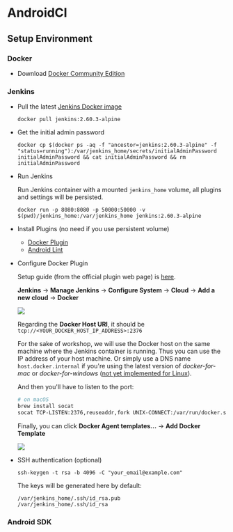 # AndroidCI

## Setup Environment

### Docker

* Download [Docker Community Edition](https://store.docker.com/search?offering=community&type=edition)

### Jenkins

* Pull the latest [Jenkins Docker image](https://hub.docker.com/_/jenkins/)

  ```console
  docker pull jenkins:2.60.3-alpine
  ```

* Get the initial admin password

   ```console
   docker cp $(docker ps -aq -f "ancestor=jenkins:2.60.3-alpine" -f "status=running"):/var/jenkins_home/secrets/initialAdminPassword initialAdminPassword && cat initialAdminPassword && rm initialAdminPassword
   ```

* Run Jenkins

   Run Jenkins container with a mounted `jenkins_home` volume, all plugins and settings will be persisted.
   
   ```console
   docker run -p 8080:8080 -p 50000:50000 -v $(pwd)/jenkins_home:/var/jenkins_home jenkins:2.60.3-alpine
   ```

* Install Plugins (no need if you use persistent volume)

   * [Docker Plugin](https://plugins.jenkins.io/docker-plugin)
   * [Android Lint](https://plugins.jenkins.io/android-lint)

* Configure Docker Plugin

   Setup guide (from the official plugin web page) is [here](https://wiki.jenkins.io/display/JENKINS/Docker+Plugin).

   **Jenkins** -> **Manage Jenkins** -> **Configure System** -> **Cloud** -> **Add a new cloud** -> **Docker**
   
   <img src="https://github.com/mytaxi/AndroidCI/blob/master/screenshots/jenkins_config_cloud_docker.png?raw=true">
   
   Regarding the **Docker Host URI**, it should be `tcp://<YOUR_DOCKER_HOST_IP_ADDRESS>:2376`
   
   For the sake of workshop, we will use the Docker host on the same machine where the Jenkins container is running.  Thus you can use the IP address of your host machine.  Or simply use a DNS name `host.docker.internal` if you're using the latest version of *docker-for-mac* or *docker-for-windows* ([not yet implemented for Linux](https://github.com/docker/for-linux/issues/264)).
   
   And then you'll have to listen to the port:
   
   ```bash
   # on macOS
   brew install socat
   socat TCP-LISTEN:2376,reuseaddr,fork UNIX-CONNECT:/var/run/docker.sock
   ```
   
   Finally, you can click **Docker Agent templates...** -> **Add Docker Template**
   
   <img src="https://github.com/mytaxi/AndroidCI/blob/master/screenshots/jenkins_config_docker_agent_template.png?raw=true">

* SSH authentication (optional)

   ```console
   ssh-keygen -t rsa -b 4096 -C "your_email@example.com"
   ```
   
   The keys will be generated here by default:
   
   ```console
   /var/jenkins_home/.ssh/id_rsa.pub
   /var/jenkins_home/.ssh/id_rsa
   ```

### Android SDK
